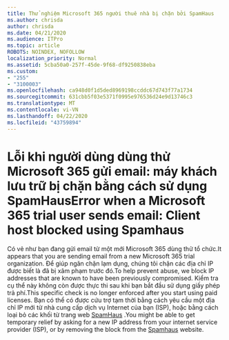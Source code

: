 ```yaml
---
title: Thử nghiệm Microsoft 365 người thuê nhà bị chặn bởi SpamHaus
ms.author: chrisda
author: chrisda
ms.date: 04/21/2020
ms.audience: ITPro
ms.topic: article
ROBOTS: NOINDEX, NOFOLLOW
localization_priority: Normal
ms.assetid: 5cba50a0-257f-45de-9f68-df9250838eba
ms.custom:
- "255"
- "3100003"
ms.openlocfilehash: ca948d0f1d5ded8969198ccddc67d743f77a1734
ms.sourcegitcommit: 631cbb5f03e5371f0995e976536d24e9d13746c3
ms.translationtype: MT
ms.contentlocale: vi-VN
ms.lasthandoff: 04/22/2020
ms.locfileid: "43759894"
---
```

# <a name="error-when-a-microsoft-365-trial-user-sends-email-client-host-blocked-using-spamhaus"></a><span data-ttu-id="7ef85-102">Lỗi khi người dùng dùng thử Microsoft 365 gửi email: máy khách lưu trữ bị chặn bằng cách sử dụng SpamHaus</span><span class="sxs-lookup"><span data-stu-id="7ef85-102">Error when a Microsoft 365 trial user sends email: Client host blocked using Spamhaus</span></span>

<span data-ttu-id="7ef85-103">Có vẻ như bạn đang gửi email từ một mới Microsoft 365 dùng thử tổ chức.</span><span class="sxs-lookup"><span data-stu-id="7ef85-103">It appears that you are sending email from a new Microsoft 365 trial organization.</span></span> <span data-ttu-id="7ef85-104">Để giúp ngăn chặn lạm dụng, chúng tôi chặn các địa chỉ IP được biết là đã bị xâm phạm trước đó.</span><span class="sxs-lookup"><span data-stu-id="7ef85-104">To help prevent abuse, we block IP addresses that are known to have been previously compromised.</span></span> <span data-ttu-id="7ef85-105">Kiểm tra cụ thể này không còn được thực thi sau khi bạn bắt đầu sử dụng giấy phép trả phí.</span><span class="sxs-lookup"><span data-stu-id="7ef85-105">This specific check is no longer enforced after you start using paid licenses.</span></span> <span data-ttu-id="7ef85-106">Bạn có thể có được cứu trợ tạm thời bằng cách yêu cầu một địa chỉ IP mới từ nhà cung cấp dịch vụ Internet của bạn (ISP), hoặc bằng cách loại bỏ các khối từ trang web [SpamHaus](https://go.microsoft.com/fwlink/p/?linkid=123245) .</span><span class="sxs-lookup"><span data-stu-id="7ef85-106">You might be able to get temporary relief by asking for a new IP address from your internet service provider (ISP), or by removing the block from the [Spamhaus](https://go.microsoft.com/fwlink/p/?linkid=123245) website.</span></span>
